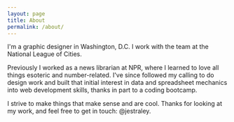 ```yaml
---
layout: page
title: About
permalink: /about/
---
```


I'm a graphic designer in Washington, D.C. I work with the team at the National League of Cities. 

Previously I worked as a news librarian at NPR, where I learned to love all things esoteric and number-related. I've since followed my calling to do design work and built that initial interest in data and spreadsheet mechanics into web development skills, thanks in part to a coding bootcamp.

I strive to make things that make sense and are cool. Thanks for looking at my work, and feel free to get in touch: @jestraley.



